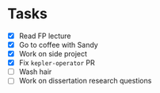 # Tasks
- [x] Read FP lecture
- [x] Go to coffee with Sandy
- [x] Work on side project
- [x] Fix `kepler-operator` PR
- [ ] Wash hair
- [ ] Work on dissertation research questions